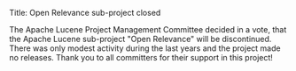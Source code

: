 Title: Open Relevance sub-project closed

The Apache Lucene Project Management Committee decided in a vote,
that the Apache Lucene sub-project "Open Relevance" will be discontinued. There was only modest activity during the last
years and the project made no releases. Thank you to all committers for their support in this project!

